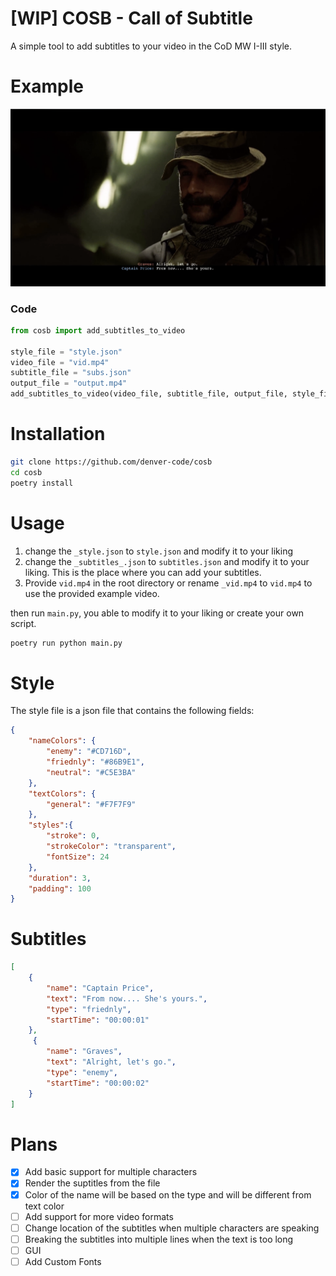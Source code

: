 # [WIP] COSB - Call of Subtitle  
A simple tool to add subtitles to your video in the CoD MW I-III style.

# Example  
![example](example.png)

### Code
```python
from cosb import add_subtitles_to_video

style_file = "style.json"
video_file = "vid.mp4"
subtitle_file = "subs.json"
output_file = "output.mp4"
add_subtitles_to_video(video_file, subtitle_file, output_file, style_file)
```

# Installation
```bash
git clone https://github.com/denver-code/cosb
cd cosb
poetry install
```

# Usage
1. change the `_style.json` to `style.json` and modify it to your liking
2. change the `_subtitles_.json` to `subtitles.json` and modify it to your liking. This is the place where you can add your subtitles.
3. Provide `vid.mp4` in the root directory or rename `_vid.mp4` to `vid.mp4` to use the provided example video.

then run `main.py`, you able to modify it to your liking or create your own script.

```bash
poetry run python main.py
```

# Style
The style file is a json file that contains the following fields:
```json
{
    "nameColors": {
        "enemy": "#CD716D",
        "friednly": "#86B9E1",
        "neutral": "#C5E3BA"
    },
    "textColors": {
        "general": "#F7F7F9"
    },
    "styles":{
        "stroke": 0,
        "strokeColor": "transparent",
        "fontSize": 24
    },
    "duration": 3,
    "padding": 100
}
```

# Subtitles
```json
[
    {
        "name": "Captain Price",
        "text": "From now.... She's yours.",
        "type": "friednly",
        "startTime": "00:00:01"
    },
     {
        "name": "Graves",
        "text": "Alright, let's go.",
        "type": "enemy",
        "startTime": "00:00:02"
    }
]
```

# Plans
- [x] Add basic support for multiple characters
- [x] Render the suptitles from the file
- [x] Color of the name will be based on the type and will be different from text color
- [ ] Add support for more video formats
- [ ] Change location of the subtitles when multiple characters are speaking
- [ ] Breaking the subtitles into multiple lines when the text is too long
- [ ] GUI
- [ ] Add Custom Fonts